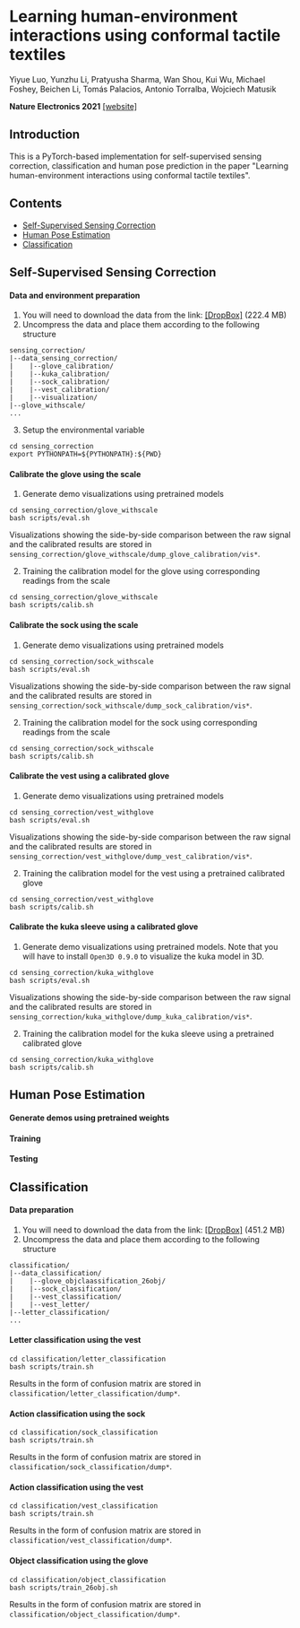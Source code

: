 # Learning human-environment interactions using conformal tactile textiles

Yiyue Luo, Yunzhu Li, Pratyusha Sharma, Wan Shou, Kui Wu, Michael Foshey, Beichen Li,
Tomás Palacios, Antonio Torralba, Wojciech Matusik

**Nature Electronics 2021**
[[website]](http://senstextile.csail.mit.edu/)

## Introduction

This is a PyTorch-based implementation for self-supervised sensing correction, classification and human pose prediction in the paper "Learning human-environment interactions using conformal tactile textiles".

## Contents

- [Self-Supervised Sensing Correction](#self-supervised-sensing-correction)
- [Human Pose Estimation](#human-pose-estimation)
- [Classification](#classification)

## Self-Supervised Sensing Correction

#### Data and environment preparation
1. You will need to download the data from the link: [[DropBox]](https://www.dropbox.com/s/pf8cwj76w70kr6r/data_sensing_correction.zip?dl=0) (222.4 MB)
2. Uncompress the data and place them according to the following structure
```
sensing_correction/
|--data_sensing_correction/
|    |--glove_calibration/
|    |--kuka_calibration/
|    |--sock_calibration/
|    |--vest_calibration/
|    |--visualization/
|--glove_withscale/
...
```
3. Setup the environmental variable
```
cd sensing_correction
export PYTHONPATH=${PYTHONPATH}:${PWD}
```

#### Calibrate the glove using the scale

1. Generate demo visualizations using pretrained models
```
cd sensing_correction/glove_withscale
bash scripts/eval.sh
```
Visualizations showing the side-by-side comparison between the raw signal and the calibrated results are stored in `sensing_correction/glove_withscale/dump_glove_calibration/vis*`.

2. Training the calibration model for the glove using corresponding readings from the scale
```
cd sensing_correction/glove_withscale
bash scripts/calib.sh
```

#### Calibrate the sock using the scale

1. Generate demo visualizations using pretrained models
```
cd sensing_correction/sock_withscale
bash scripts/eval.sh
```
Visualizations showing the side-by-side comparison between the raw signal and the calibrated results are stored in `sensing_correction/sock_withscale/dump_sock_calibration/vis*`.

2. Training the calibration model for the sock using corresponding readings from the scale
```
cd sensing_correction/sock_withscale
bash scripts/calib.sh
```

#### Calibrate the vest using a calibrated glove

1. Generate demo visualizations using pretrained models
```
cd sensing_correction/vest_withglove
bash scripts/eval.sh
```
Visualizations showing the side-by-side comparison between the raw signal and the calibrated results are stored in `sensing_correction/vest_withglove/dump_vest_calibration/vis*`.

2. Training the calibration model for the vest using a pretrained calibrated glove
```
cd sensing_correction/vest_withglove
bash scripts/calib.sh
```

#### Calibrate the kuka sleeve using a calibrated glove

1. Generate demo visualizations using pretrained models. Note that you will have to install `Open3D 0.9.0` to visualize the kuka model in 3D.
```
cd sensing_correction/kuka_withglove
bash scripts/eval.sh
```
Visualizations showing the side-by-side comparison between the raw signal and the calibrated results are stored in `sensing_correction/kuka_withglove/dump_kuka_calibration/vis*`.

2. Training the calibration model for the kuka sleeve using a pretrained calibrated glove
```
cd sensing_correction/kuka_withglove
bash scripts/calib.sh
```


## Human Pose Estimation

#### Generate demos using pretrained weights

#### Training

#### Testing

## Classification

#### Data preparation
1. You will need to download the data from the link: [[DropBox]](https://www.dropbox.com/s/vp5q6v85w14844v/data_classification.zip?dl=0) (451.2 MB)
2. Uncompress the data and place them according to the following structure
```
classification/
|--data_classification/
|    |--glove_objclaassification_26obj/
|    |--sock_classification/
|    |--vest_classification/
|    |--vest_letter/
|--letter_classification/
...
```

#### Letter classification using the vest
```
cd classification/letter_classification
bash scripts/train.sh
```
Results in the form of confusion matrix are stored in `classification/letter_classification/dump*`.

#### Action classification using the sock
```
cd classification/sock_classification
bash scripts/train.sh
```
Results in the form of confusion matrix are stored in `classification/sock_classification/dump*`.

#### Action classification using the vest
```
cd classification/vest_classification
bash scripts/train.sh
```
Results in the form of confusion matrix are stored in `classification/vest_classification/dump*`.

#### Object classification using the glove
```
cd classification/object_classification
bash scripts/train_26obj.sh
```
Results in the form of confusion matrix are stored in `classification/object_classification/dump*`.
